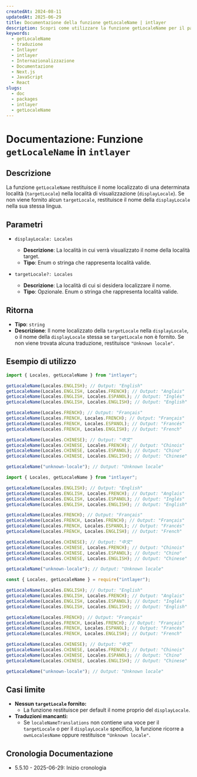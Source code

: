 ```yaml
---
createdAt: 2024-08-11
updatedAt: 2025-06-29
title: Documentazione della funzione getLocaleName | intlayer
description: Scopri come utilizzare la funzione getLocaleName per il pacchetto intlayer
keywords:
  - getLocaleName
  - traduzione
  - Intlayer
  - intlayer
  - Internazionalizzazione
  - Documentazione
  - Next.js
  - JavaScript
  - React
slugs:
  - doc
  - packages
  - intlayer
  - getLocaleName
---
```


# Documentazione: Funzione `getLocaleName` in `intlayer`

## Descrizione

La funzione `getLocaleName` restituisce il nome localizzato di una determinata località (`targetLocale`) nella località di visualizzazione (`displayLocale`). Se non viene fornito alcun `targetLocale`, restituisce il nome della `displayLocale` nella sua stessa lingua.

## Parametri

- `displayLocale: Locales`

  - **Descrizione**: La località in cui verrà visualizzato il nome della località target.
  - **Tipo**: Enum o stringa che rappresenta località valide.

- `targetLocale?: Locales`
  - **Descrizione**: La località di cui si desidera localizzare il nome.
  - **Tipo**: Opzionale. Enum o stringa che rappresenta località valide.

## Ritorna

- **Tipo**: `string`
- **Descrizione**: Il nome localizzato della `targetLocale` nella `displayLocale`, o il nome della `displayLocale` stessa se `targetLocale` non è fornito. Se non viene trovata alcuna traduzione, restituisce `"Unknown locale"`.

## Esempio di utilizzo

```typescript codeFormat="typescript"
import { Locales, getLocaleName } from "intlayer";

getLocaleName(Locales.ENGLISH); // Output: "English"
getLocaleName(Locales.ENGLISH, Locales.FRENCH); // Output: "Anglais"
getLocaleName(Locales.ENGLISH, Locales.ESPANOL); // Output: "Inglés"
getLocaleName(Locales.ENGLISH, Locales.ENGLISH); // Output: "English"

getLocaleName(Locales.FRENCH); // Output: "Français"
getLocaleName(Locales.FRENCH, Locales.FRENCH); // Output: "Français"
getLocaleName(Locales.FRENCH, Locales.ESPANOL); // Output: "Francés"
getLocaleName(Locales.FRENCH, Locales.ENGLISH); // Output: "French"

getLocaleName(Locales.CHINESE); // Output: "中文"
getLocaleName(Locales.CHINESE, Locales.FRENCH); // Output: "Chinois"
getLocaleName(Locales.CHINESE, Locales.ESPANOL); // Output: "Chino"
getLocaleName(Locales.CHINESE, Locales.ENGLISH); // Output: "Chinese"

getLocaleName("unknown-locale"); // Output: "Unknown locale"
```

```javascript codeFormat="esm"
import { Locales, getLocaleName } from "intlayer";

getLocaleName(Locales.ENGLISH); // Output: "English"
getLocaleName(Locales.ENGLISH, Locales.FRENCH); // Output: "Anglais"
getLocaleName(Locales.ENGLISH, Locales.ESPANOL); // Output: "Inglés"
getLocaleName(Locales.ENGLISH, Locales.ENGLISH); // Output: "English"

getLocaleName(Locales.FRENCH); // Output: "Français"
getLocaleName(Locales.FRENCH, Locales.FRENCH); // Output: "Français"
getLocaleName(Locales.FRENCH, Locales.ESPANOL); // Output: "Francés"
getLocaleName(Locales.FRENCH, Locales.ENGLISH); // Output: "French"

getLocaleName(Locales.CHINESE); // Output: "中文"
getLocaleName(Locales.CHINESE, Locales.FRENCH); // Output: "Chinois"
getLocaleName(Locales.CHINESE, Locales.ESPANOL); // Output: "Chino"
getLocaleName(Locales.CHINESE, Locales.ENGLISH); // Output: "Chinese"

getLocaleName("unknown-locale"); // Output: "Unknown locale"
```

```javascript codeFormat="commonjs"
const { Locales, getLocaleName } = require("intlayer");

getLocaleName(Locales.ENGLISH); // Output: "English"
getLocaleName(Locales.ENGLISH, Locales.FRENCH); // Output: "Anglais"
getLocaleName(Locales.ENGLISH, Locales.ESPANOL); // Output: "Inglés"
getLocaleName(Locales.ENGLISH, Locales.ENGLISH); // Output: "English"

getLocaleName(Locales.FRENCH); // Output: "Français"
getLocaleName(Locales.FRENCH, Locales.FRENCH); // Output: "Français"
getLocaleName(Locales.FRENCH, Locales.ESPANOL); // Output: "Francés"
getLocaleName(Locales.FRENCH, Locales.ENGLISH); // Output: "French"

getLocaleName(Locales.CHINESE); // Output: "中文"
getLocaleName(Locales.CHINESE, Locales.FRENCH); // Output: "Chinois"
getLocaleName(Locales.CHINESE, Locales.ESPANOL); // Output: "Chino"
getLocaleName(Locales.CHINESE, Locales.ENGLISH); // Output: "Chinese"

getLocaleName("unknown-locale"); // Output: "Unknown locale"
```

## Casi limite

- **Nessun `targetLocale` fornito:**
  - La funzione restituisce per default il nome proprio del `displayLocale`.
- **Traduzioni mancanti:**
  - Se `localeNameTranslations` non contiene una voce per il `targetLocale` o per il `displayLocale` specifico, la funzione ricorre a `ownLocalesName` oppure restituisce `"Unknown locale"`.

## Cronologia Documentazione

- 5.5.10 - 2025-06-29: Inizio cronologia

